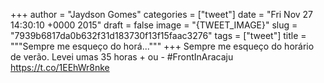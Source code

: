 
+++
author = "Jaydson Gomes"
categories = ["tweet"]
date = "Fri Nov 27 14:30:10 +0000 2015"
draft = false
image = "{TWEET_IMAGE}"
slug = "7939b6817da0b632f31d183730f13f15faac3276"
tags = ["tweet"]
title = """Sempre me esqueço do horá..."""
+++
Sempre me esqueço do horário de verão. Levei umas 35 horas + ou - #FrontInAracaju https://t.co/1EEhWr8nke
